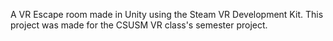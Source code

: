 A VR Escape room made in Unity using the Steam VR Development Kit. This project was made for the CSUSM VR class's semester project.
